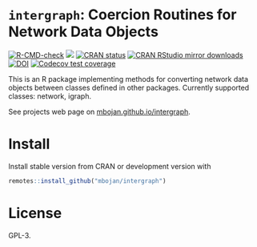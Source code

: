 # `intergraph`: Coercion Routines for Network Data Objects

<!-- badges: start -->
[![R-CMD-check](https://github.com/mbojan/intergraph/actions/workflows/R-CMD-check.yaml/badge.svg)](https://github.com/mbojan/intergraph/actions/workflows/R-CMD-check.yaml)
[![](https://www.r-pkg.org/badges/version/intergraph)](https://www.r-pkg.org/pkg/intergraph)
[![CRAN
status](https://www.r-pkg.org/badges/version/intergraph)](https://CRAN.R-project.org/package=intergraph)
[![CRAN RStudio mirror downloads](https://cranlogs.r-pkg.org/badges/intergraph)](https://www.r-pkg.org/pkg/intergraph)
[![DOI](https://zenodo.org/badge/doi/10.5281/zenodo.19148.svg)](https://dx.doi.org/10.5281/zenodo.19148)
[![Codecov test coverage](https://codecov.io/gh/mbojan/intergraph/branch/master/graph/badge.svg)](https://app.codecov.io/gh/mbojan/intergraph?branch=master)
<!-- badges: end -->

This is an R package implementing methods for converting network data objects
between classes defined in other packages. Currently supported classes:
network, igraph.

See projects web page on [mbojan.github.io/intergraph](https://mbojan.github.io/intergraph/).



# Install

Install stable version from CRAN or development version with

```r
remotes::install_github("mbojan/intergraph")
```


# License

GPL-3.

